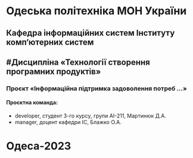 # Одеська політехніка МОН України  
## Кафедра інформаційних систем Інституту комп’ютерних систем 
## #Дисципліна «Технології створення програмних продуктів»  
### Проєкт «Інформаційна підтримка задоволення потреб ...»   
#### Проєктна команда:  
+ developer, студент 3-го курсу, групи АІ-211, Мартинюк Д.А.
+ manager, доцент кафедри ІС, Блажко О.А.
# Одеса-2023
